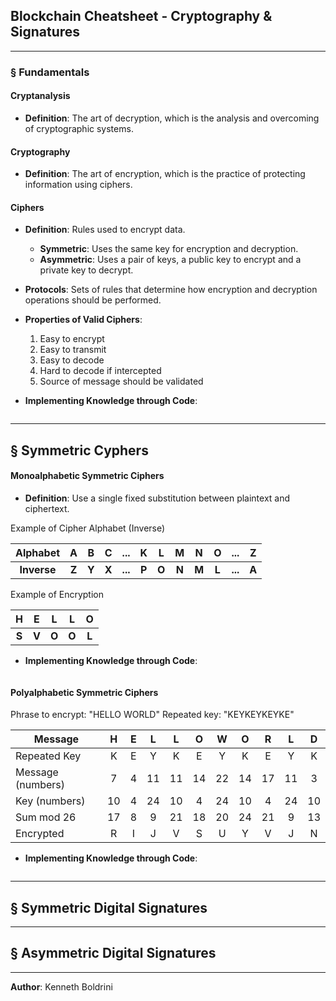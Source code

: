 ## **Blockchain Cheatsheet - Cryptography & Signatures**
---
### § Fundamentals

#### Cryptanalysis

- **Definition**: The art of decryption, which is the analysis and overcoming of cryptographic systems.

#### Cryptography

- **Definition**: The art of encryption, which is the practice of protecting information using ciphers.

#### Ciphers

- **Definition**: Rules used to encrypt data.
    - **Symmetric**: Uses the same key for encryption and decryption.
    - **Asymmetric**: Uses a pair of keys, a public key to encrypt and a private key to decrypt.
- **Protocols**: Sets of rules that determine how encryption and decryption operations should be performed.
- **Properties of Valid Ciphers**:
    1. Easy to encrypt
    2. Easy to transmit
    3. Easy to decode
    4. Hard to decode if intercepted
    5. Source of message should be validated

- **Implementing Knowledge through Code**:

```Rust
```

---

## § Symmetric Cyphers

#### Monoalphabetic Symmetric Ciphers

- **Definition**: Use a single fixed substitution between plaintext and ciphertext.

Example of Cipher Alphabet (Inverse)

|  Alphabet   |   A   |   B   |   C   |   ...   |   K   |   L   |   M   |   N   |   O   |   ...   |   Z   |
| :---------: | :---: | :---: | :---: | :-----: | :---: | :---: | :---: | :---: | :---: | :-----: | :---: |
| **Inverse** | **Z** | **Y** | **X** | **...** | **P** | **O** | **N** | **M** | **L** | **...** | **A** |

Example of Encryption

|   H   |   E   |   L   |   L   |   O   |
| :---: | :---: | :---: | :---: | :---: |
| **S** | **V** | **O** | **O** | **L** |

- **Implementing Knowledge through Code**:

```Rust
```



#### Polyalphabetic Symmetric Ciphers

Phrase to encrypt: "HELLO WORLD" Repeated key: "KEYKEYKEYKE"

| Message           |  H  |  E  |  L  |  L  |  O  |  W  |  O  |  R  |  L  |  D  |
| ----------------- | :-: | :-: | :-: | :-: | :-: | :-: | :-: | :-: | :-: | :-: |
| Repeated Key      |  K  |  E  |  Y  |  K  |  E  |  Y  |  K  |  E  |  Y  |  K  |
| Message (numbers) |  7  |  4  | 11  | 11  | 14  | 22  | 14  | 17  | 11  |  3  |
| Key (numbers)     | 10  |  4  | 24  | 10  |  4  | 24  | 10  |  4  | 24  | 10  |
| Sum mod 26        | 17  |  8  |  9  | 21  | 18  | 20  | 24  | 21  |  9  | 13  |
| Encrypted         |  R  |  I  |  J  |  V  |  S  |  U  |  Y  |  V  |  J  |  N  |

- **Implementing Knowledge through Code**:

```Rust
```



---

## § Symmetric Digital Signatures




---
## § Asymmetric Digital Signatures




---

**Author**: Kenneth Boldrini